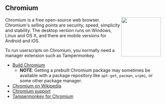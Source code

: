 ## Chromium
<img src="https://raw.githubusercontent.com/wiki/OpenUserJS/OpenUserJS.org/images/chromium_icon.min.svg?sanitize=true" width="128" height="128" align="right">

Chromium is a free open-source web browser. Chromium's selling points are security, speed, simplicity and stability. The desktop version runs on Windows, Linux and OS X, and there are mobile versions for Android and iOS.

To run userscripts on Chromium, you normally need a manager extension such as Tampermonkey.

* [Build Chromium][chromiumBrowser]
    * **NOTE**: Getting a prebuilt Chromium package may sometimes be available with a package repository like `apt-get`, `pacman`, `urpmi`, or some other package manager.
* [Chromium on Wikipedia][wikipediaChromium]
* [Chromium support][chromiumSupport]
* [Tampermonkey for Chromium][tampermonkeyForChromium]

[githubFavicon]: https://assets-cdn.github.com/favicon.ico
[oujsFavicon]: https://raw.githubusercontent.com/OpenUserJs/OpenUserJS.org/master/public/images/favicon16.png
[chromiumBrowser]: http://dev.chromium.org/Home
[wikipediaChromium]: https://www.wikipedia.org/wiki/Chromium_%28web_browser%29
[chromiumSupport]: https://bugs.chromium.org/p/chromium/issues/list
[tampermonkeyForChromium]: Tampermonkey-for-Chromium
